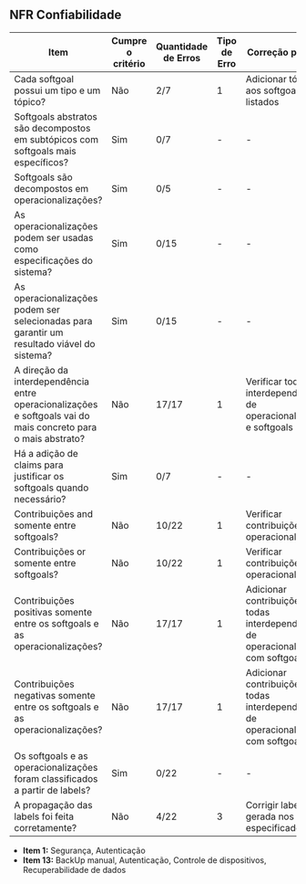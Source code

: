 ## NFR Confiabilidade
|Item|Cumpre o critério|Quantidade de Erros|Tipo de Erro|Correção possível|
|---|---|---|---|---|
|Cada softgoal possui um tipo e um tópico?| Não | 2/7 | 1 | Adicionar tópicos aos softgoals listados|
|Softgoals abstratos são decompostos em subtópicos com softgoals mais específicos?|  Sim | 0/7 | - | - |
|Softgoals são decompostos em operacionalizações?| Sim | 0/5 | - | - | 
|As operacionalizações podem ser usadas como especificações do sistema?| Sim | 0/15 | - | - |
|As operacionalizações podem ser selecionadas para garantir um resultado viável do sistema?| Sim | 0/15 | - | - |
|A direção da interdependência entre operacionalizações e softgoals vai do mais concreto para o mais abstrato?| Não | 17/17 | 1 | Verificar todas interdependências de operacionalizações e softgoals |
|Há a adição de claims para justificar os softgoals quando necessário?| Sim | 0/7 | - | - |
|Contribuições and somente entre softgoals?| Não | 10/22 | 1 | Verificar contribuições nas operacionalizações |
|Contribuições or somente entre softgoals?| Não | 10/22 | 1 | Verificar contribuições nas operacionalizações |
|Contribuições positivas somente entre os softgoals e as operacionalizações?| Não | 17/17 | 1 | Adicionar contribuições a todas interdependências de operacionalizações com softgoals |
|Contribuições negativas somente entre os softgoals e as operacionalizações?| Não | 17/17 | 1 | Adicionar contribuições a todas interdependências de operacionalizações com softgoals |
|Os softgoals e as operacionalizações foram classificados a partir de labels?| Sim | 0/22| - | - |
|A propagação das labels foi feita corretamente?| Não | 4/22 | 3 | Corrigir label gerada nos pontos especificados |

* **Item 1:** Segurança, Autenticação 
* **Item 13:** BackUp manual, Autenticação, Controle de dispositivos, Recuperabilidade de dados

<!DOCTYPE html>
<html>
<head>
<style src='docs/docs/assets/css/table.css'>
table {
  width: 100%;
}
</style>
<link rel="stylesheet" href="docs/assets/css/table.css">
</head>
</html> 

